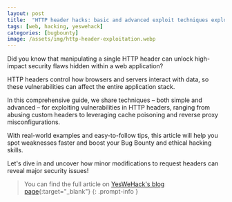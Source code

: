 ```yaml
---
layout: post
title:  "HTTP header hacks: basic and advanced exploit techniques explored"
tags: [web, hacking, yeswehack]
categories: [bugbounty]
image: /assets/img/http-header-exploitation.webp
---
```


Did you know that manipulating a single HTTP header can unlock high-impact security flaws hidden within a web application?

HTTP headers control how browsers and servers interact with data, so these vulnerabilities can affect the entire application stack.

In this comprehensive guide, we share techniques – both simple and advanced – for exploiting vulnerabilities in HTTP headers, ranging from abusing custom headers to leveraging cache poisoning and reverse proxy misconfigurations.

With real-world examples and easy-to-follow tips, this article will help you spot weaknesses faster and boost your Bug Bounty and ethical hacking skills.

Let's dive in and uncover how minor modifications to request headers can reveal major security issues!

> You can find the full article on [YesWeHack's blog page](https://www.yeswehack.com/learn-bug-bounty/http-header-exploitation){:target="_blank"}
{: .prompt-info }